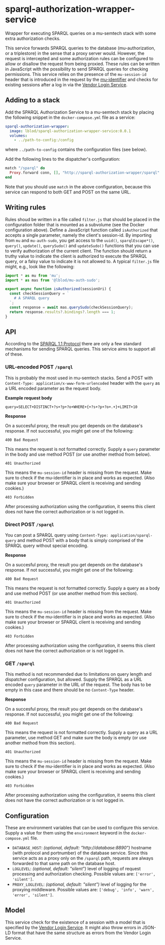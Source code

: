 # sparql-authorization-wrapper-service

Wrapper for executing SPARQL queries on a mu-semtech stack with some extra authorization checks.

This service forwards SPARQL queries to the database (mu-authorization, or a triplestore) in the sense that a proxy server would. However, the request is intercepted and some authorization rules can be configured to allow or disallow the request from being proxied. These rules can be written in JavaScript with the possibility to send SPARQL queries for checking permissions. This service relies on the presence of the `mu-session-id` header that is introduced in the request by the [mu-identifier](https://github.com/mu-semtech/mu-identifier) and checks for existing sessions after a log in via the [Vendor Login Service](https://github.com/lblod/vendor-login-service).

## Adding to a stack

Add the SPARQL Authorization Service to a mu-semtech stack by placing the following snippet in the `docker-compose.yml` file as a service:

```yaml
sparql-authorization-wrapper:
  image: lblod/sparql-authorization-wrapper-service:0.0.1
  volumes:
    - ../path-to-config:/config
```

where `../path-to-config` contains the configuration files (see below).

Add the following lines to the dispatcher's configuration:

```elixir
match "/sparql" do
  Proxy.forward conn, [], "http://sparql-authorization-wrapper/sparql"
end
```

Note that you should use `match` in the above configuration, because this service can respond to both GET and POST on the same URL.

## Writing rules

Rules shoud be written in a file called `filter.js` that should be placed in the configuration folder that is mounted as a subvolume (see the Docker configuration above). Define a JavaScript function called `isAuthorized` that accepts a single parameter, namely the client's session-id. By importing from `mu` and `mu-auth-sudo`, you get access to the `uuid()`, `sparqlEscape*()`, `query()`, `update()`, `querySudo()` and `updateSudo()` functions that you can use to verify authorization of the current client. The function should return a truthy value to indicate the client is authorized to execute the SPARQL query, or a falsy value to indicate it is not allowed to. A typical `filter.js` file might, e.g., look like the following:

```javascript
import * as mu from 'mu';
import * as mas from '@lblod/mu-auth-sudo';

export async function isAuthorized(sessionUri) {
  const checkSessionQuery = `
    # A SPARQL query
  `;
  const response = await mas.querySudo(checkSessionQuery);
  return response.results?.bindings?.length === 1;
}
```

## API

According to the [SPARQL 1.1 Protocol](https://www.w3.org/TR/sparql11-protocol/#query-operation) there are only a few standard mechanisms for sending SPARQL queries. This service aims to support all of these.

### URL-encoded POST `/sparql`

This is probably the most used in mu-semtech stacks. Send a POST with `Content-Type: application/x-www-form-urlencoded` header with the `query` as a URL encoded parameter as the request body.

**Example request body**

```
query=SELECT+DISTINCT+?s+?p+?o+WHERE+{+?s+?p+?o+.+}+LIMIT+10
```

**Response**

On a succesful proxy, the result you get depends on the database's response. If not successful, you might get one of the following:

`400 Bad Request`

This means the request is not formatted correctly. Supply a `query` parameter in the body and use method POST (or use another method from below).

`401 Unauthorized`

This means the `mu-session-id` header is missing from the request. Make sure to check if the mu-identifier is in place and works as expected. (Also make sure your browser or SPARQL client is receiving and sending cookies.)

`403 Forbidden`

After processing authorization using the configuration, it seems this client does not have the correct authorization or is not logged in.


### Direct POST `/sparql`

You can post a SPARQL query using `Content-Type: application/sparql-query` and method POST with a body that is simply comprised of the SPARQL query without special encoding.

**Response**

On a succesful proxy, the result you get depends on the database's response. If not successful, you might get one of the following:

`400 Bad Request`

This means the request is not formatted correctly. Supply a query as a body and use method POST (or use another method from this section).

`401 Unauthorized`

This means the `mu-session-id` header is missing from the request. Make sure to check if the mu-identifier is in place and works as expected. (Also make sure your browser or SPARQL client is receiving and sending cookies.)

`403 Forbidden`

After processing authorization using the configuration, it seems this client does not have the correct authorization or is not logged in.

### GET `/sparql`

This method is not recommended due to limitations on query length and dispatcher configuration, but allowed. Supply the SPARQL as a URL encoded `query` parameter in the URL of the request. The body has to be empty in this case and there should be no `Content-Type` header.

**Response**

On a succesful proxy, the result you get depends on the database's response. If not successful, you might get one of the following:

`400 Bad Request`

This means the request is not formatted correctly. Supply a query as a URL parameter, use method GET and make sure the body is empty (or use another method from this section).

`401 Unauthorized`

This means the `mu-session-id` header is missing from the request. Make sure to check if the mu-identifier is in place and works as expected. (Also make sure your browser or SPARQL client is receiving and sending cookies.)

`403 Forbidden`

After processing authorization using the configuration, it seems this client does not have the correct authorization or is not logged in.

## Configuration

These are environment variables that can be used to configure this service. Supply a value for them using the `environment` keyword in the `docker-compose.yml` file.

* `DATABASE_HOST`: *(optional, default: "http://database:8890")* hostname (with protocol and portnumber) of the database service. Since this service acts as a proxy only on the `/sparql` path, requests are always forwarded to that same path on the database host.
* `LOGLEVEL`: *(optional, default: "silent")* level of logging of request processing and authorization checking. Possible values are: `['error', 'silent']`.
* `PROXY_LOGLEVEL`: *(optional, default: "silent")* level of logging for the proxying middleware. Possible values are: `['debug', 'info', 'warn', 'error', 'silent']`.

## Model

This service check for the existence of a session with a model that is specified by the [Vendor Login Service](https://github.com/lblod/vendor-login-service). It might also throw errors in JSON-LD format that have the same structure as errors from the Vendor Login Service.
